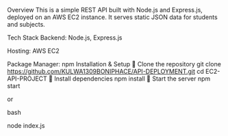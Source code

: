 Overview This is a simple REST API built with Node.js and Express.js, deployed on an AWS EC2 instance. It serves static JSON data for students and subjects.

Tech Stack Backend: Node.js, Express.js

Hosting: AWS EC2

Package Manager: npm Installation & Setup ⿡ Clone the repository git clone https://github.com/KULWA1309BONIPHACE/API-DEPLOYMENT.git cd EC2-API-PROJECT ⿢ Install dependencies npm install ⿣ Start the server npm start

or

bash

node index.js
